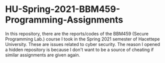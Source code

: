 # HU-Spring-2021-BBM459-Programming-Assignments
In this repository, there are the reports/codes of the BBM459 (Secure Programming Lab.) course I took in the Spring 2021 semester of Hacettepe University. These are issues related to cyber security. The reason I opened a hidden repository is because I don't want to be a source of cheating if similar assignments are given again.
